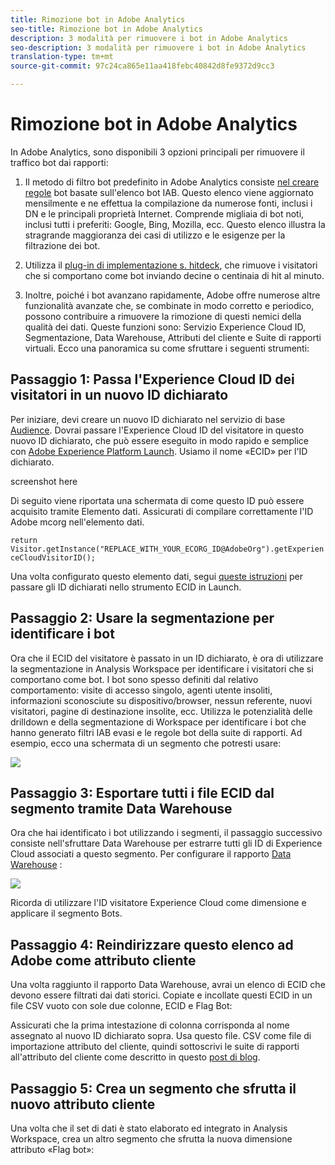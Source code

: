 ```yaml
---
title: Rimozione bot in Adobe Analytics
seo-title: Rimozione bot in Adobe Analytics
description: 3 modalità per rimuovere i bot in Adobe Analytics
seo-description: 3 modalità per rimuovere i bot in Adobe Analytics
translation-type: tm+mt
source-git-commit: 97c24ca865e11aa418febc40842d8fe9372d9cc3

---
```



# Rimozione bot in Adobe Analytics

In Adobe Analytics, sono disponibili 3 opzioni principali per rimuovere il traffico bot dai rapporti:

1. Il metodo di filtro bot predefinito in Adobe Analytics consiste [nel creare regole](/help/admin/admin/bot-removal/bot-rules.md) bot basate sull'elenco bot IAB. Questo elenco viene aggiornato mensilmente e ne effettua la compilazione da numerose fonti, inclusi i DN e le principali proprietà Internet. Comprende migliaia di bot noti, inclusi tutti i preferiti: Google, Bing, Mozilla, ecc. Questo elenco illustra la stragrande maggioranza dei casi di utilizzo e le esigenze per la filtrazione dei bot.

1. Utilizza il [plug-in di implementazione s. hitdeck](https://docs.adobe.com/content/help/en/analytics/implementation/javascript-implementation/plugins/hitgovernor.html), che rimuove i visitatori che si comportano come bot inviando decine o centinaia di hit al minuto.

1. Inoltre, poiché i bot avanzano rapidamente, Adobe offre numerose altre funzionalità avanzate che, se combinate in modo corretto e periodico, possono contribuire a rimuovere la rimozione di questi nemici della qualità dei dati. Queste funzioni sono: Servizio Experience Cloud ID, Segmentazione, Data Warehouse, Attributi del cliente e Suite di rapporti virtuali. Ecco una panoramica su come sfruttare i seguenti strumenti:

## Passaggio 1: Passa l'Experience Cloud ID dei visitatori in un nuovo ID dichiarato

Per iniziare, devi creare un nuovo ID dichiarato nel servizio di base [Audience](https://docs.adobe.com/content/help/en/core-services/interface/audiences/audience-library.html). Dovrai passare l'Experience Cloud ID del visitatore in questo nuovo ID dichiarato, che può essere eseguito in modo rapido e semplice con [Adobe Experience Platform Launch](https://docs.adobe.com/content/help/en/launch/using/implement/solutions/idservice-save.html). Usiamo il nome «ECID» per l'ID dichiarato.

screenshot here

Di seguito viene riportata una schermata di come questo ID può essere acquisito tramite Elemento dati. Assicurati di compilare correttamente l'ID Adobe mcorg nell'elemento dati.

```return Visitor.getInstance("REPLACE_WITH_YOUR_ECORG_ID@AdobeOrg").getExperienceCloudVisitorID();```

Una volta configurato questo elemento dati, segui [queste istruzioni](https://docs.adobe.com/content/help/en/launch/using/implement/solutions/idservice-save.html) per passare gli ID dichiarati nello strumento ECID in Launch.

## Passaggio 2: Usare la segmentazione per identificare i bot

Ora che il ECID del visitatore è passato in un ID dichiarato, è ora di utilizzare la segmentazione in Analysis Workspace per identificare i visitatori che si comportano come bot. I bot sono spesso definiti dal relativo comportamento: visite di accesso singolo, agenti utente insoliti, informazioni sconosciute su dispositivo/browser, nessun referente, nuovi visitatori, pagine di destinazione insolite, ecc. Utilizza le potenzialità delle drilldown e della segmentazione di Workspace per identificare i bot che hanno generato filtri IAB evasi e le regole bot della suite di rapporti. Ad esempio, ecco una schermata di un segmento che potresti usare:

![](assets/bot-filter-seg1.png)

## Passaggio 3: Esportare tutti i file ECID dal segmento tramite Data Warehouse

Ora che hai identificato i bot utilizzando i segmenti, il passaggio successivo consiste nell'sfruttare Data Warehouse per estrarre tutti gli ID di Experience Cloud associati a questo segmento. Per configurare il rapporto [Data Warehouse](https://docs.adobe.com/content/help/en/analytics/export/data-warehouse/data-warehouse.html) :

![](assets/bot-dwh-3.png)

Ricorda di utilizzare l'ID visitatore Experience Cloud come dimensione e applicare il segmento Bots.

## Passaggio 4: Reindirizzare questo elenco ad Adobe come attributo cliente

Una volta raggiunto il rapporto Data Warehouse, avrai un elenco di ECID che devono essere filtrati dai dati storici. Copiate e incollate questi ECID in un file CSV vuoto con sole due colonne, ECID e Flag Bot:



Assicurati che la prima intestazione di colonna corrisponda al nome assegnato al nuovo ID dichiarato sopra. Usa questo file. CSV come file di importazione attributo del cliente, quindi sottoscrivi le suite di rapporti all'attributo del cliente come descritto in questo [post di blog](https://theblog.adobe.com/link-digital-behavior-customers).

## Passaggio 5: Crea un segmento che sfrutta il nuovo attributo cliente

Una volta che il set di dati è stato elaborato ed integrato in Analysis Workspace, crea un altro segmento che sfrutta la nuova dimensione attributo «Flag bot»:
